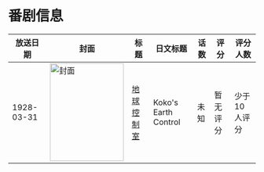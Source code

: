 # 番剧信息

|放送日期|封面|标题|日文标题|话数|评分|评分人数|
|---|---|---|---|---|---|---|
|1928-03-31|<img src="https://lain.bgm.tv/pic/cover/c/d8/d6/488062_05FKN.jpg" alt="封面" style="width:150px;height:200px;object-fit:cover;">|[地球控制室](https://bangumi.tv/subject/488062)|Koko's Earth Control|未知|暂无评分|少于10人评分|

